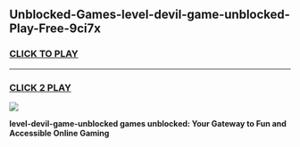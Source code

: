 
## Unblocked-Games-level-devil-game-unblocked-Play-Free-9ci7x
<h3>
<a href="https://premium76.site?title=level-devil-game-unblocked&ref=23A">CLICK TO PLAY</a></h3>
<hr>

<h3>
<a href="https://premium76.site?title=level-devil-game-unblocked&ref=23A">CLICK 2 PLAY</a>
  
</h3>

<a href="https://premium76.site?title=level-devil-game-unblocked&ref=23A"><img src="https://clearcache.store/games.png"></a>


**level-devil-game-unblocked games unblocked: Your Gateway to Fun and Accessible Online Gaming**
